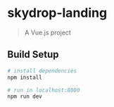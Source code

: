 # skydrop-landing

> A Vue.js project

## Build Setup

``` bash
# install dependencies
npm install

# run in localhost:8080
npm run dev
```
